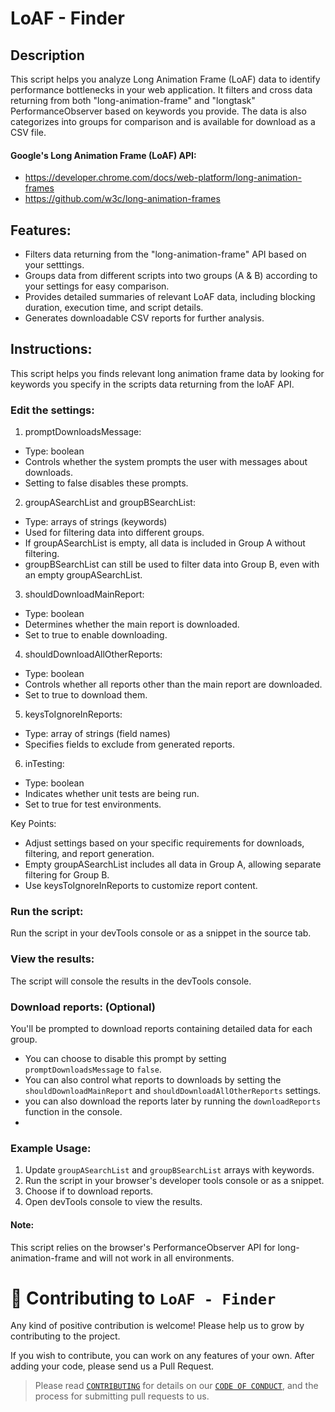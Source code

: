 # LoAF - Finder
## Description
This script helps you analyze Long Animation Frame (LoAF) data to identify performance bottlenecks in your web application.
It filters and cross data returning from both "long-animation-frame" and "longtask" PerformanceObserver based on keywords you provide. 
The data is also categorizes into groups for comparison and is available for download as a CSV file.

#### Google's Long Animation Frame (LoAF) API: 
- https://developer.chrome.com/docs/web-platform/long-animation-frames 
- https://github.com/w3c/long-animation-frames 

## Features:
- Filters data returning from the "long-animation-frame" API based on your setttings.
- Groups data from different scripts into two groups (A & B) according to your settings for easy comparison.
- Provides detailed summaries of relevant LoAF data, including blocking duration, execution time, and script details.
- Generates downloadable CSV reports for further analysis.

## Instructions:
This script helps you finds relevant long animation frame data by looking for keywords you specify in the scripts data returning from the loAF API.

### Edit the settings:
1. promptDownloadsMessage:
- Type: boolean
- Controls whether the system prompts the user with messages about downloads.
- Setting to false disables these prompts.
  
2. groupASearchList and groupBSearchList:
- Type: arrays of strings (keywords)
- Used for filtering data into different groups.
- If groupASearchList is empty, all data is included in Group A without filtering.
- groupBSearchList can still be used to filter data into Group B, even with an empty groupASearchList.
  
3. shouldDownloadMainReport:
- Type: boolean
- Determines whether the main report is downloaded.
- Set to true to enable downloading.
  
4. shouldDownloadAllOtherReports:
- Type: boolean
- Controls whether all reports other than the main report are downloaded.
- Set to true to download them.
  
5. keysToIgnoreInReports:
- Type: array of strings (field names)
- Specifies fields to exclude from generated reports.

6. inTesting:
- Type: boolean
- Indicates whether unit tests are being run.
- Set to true for test environments.

Key Points:
- Adjust settings based on your specific requirements for downloads, filtering, and report generation.
- Empty groupASearchList includes all data in Group A, allowing separate filtering for Group B.
- Use keysToIgnoreInReports to customize report content.

### Run the script:
Run the script in your devTools console or as a snippet in the source tab.

### View the results:
The script will console the results in the devTools console.

### Download reports: (Optional)
You'll be prompted to download reports containing detailed data for each group.
* You can choose to disable this prompt by setting `promptDownloadsMessage` to `false`.
* You can also control what reports to downloads by setting the `shouldDownloadMainReport` and `shouldDownloadAllOtherReports` settings.
* you can also download the reports later by running the `downloadReports` function in the console.
* 

### Example Usage:
1. Update `groupASearchList` and `groupBSearchList` arrays with keywords.
2. Run the script in your browser's developer tools console or as a snippet.
3. Choose if to download reports.
4. Open devTools console to view the results.

#### Note:
This script relies on the browser's PerformanceObserver API for long-animation-frame and will not work in all environments.

# 🤝 Contributing to `LoAF - Finder`
Any kind of positive contribution is welcome! Please help us to grow by contributing to the project.

If you wish to contribute, you can work on any features of your own. After adding your code, please send us a Pull Request.

> Please read [`CONTRIBUTING`](CONTRIBUTING.md) for details on our [`CODE OF CONDUCT`](CODE_OF_CONDUCT.md), and the process for submitting pull requests to us.
